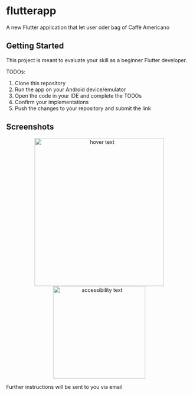 # flutterapp

A new Flutter application that let user oder bag of Caffè Americano

## Getting Started

This project is meant to evaluate your skill as a beginner Flutter developer.

TODOs:
1. Clone this repository
2. Run the app on your Android device/emulator
3. Open the code in your IDE and complete the TODOs
4. Confirm your implementations
5. Push the changes to your repository and submit the link

## Screenshots

<p align="center">
  <img src="https://github.com/devmike01/flutter_app/blob/master/device-2020-06-09-205714.png" width="350" height="400" title="hover text">
  <img src="https://github.com/devmike01/flutter_app/blob/master/device-2020-06-09-205828.png" width="250" alt="accessibility text">
</p>

Further instructions will be sent to you via email
